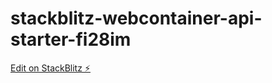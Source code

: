 # stackblitz-webcontainer-api-starter-fi28im

[Edit on StackBlitz ⚡️](https://stackblitz.com/edit/stackblitz-webcontainer-api-starter-fi28im)